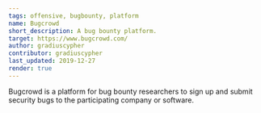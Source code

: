 ```yaml
---
tags: offensive, bugbounty, platform
name: Bugcrowd
short_description: A bug bounty platform.
target: https://www.bugcrowd.com/
author: gradiuscypher
contributor: gradiuscypher
last_updated: 2019-12-27
render: true
---
```


Bugcrowd is a platform for bug bounty researchers to sign up and submit security bugs to the participating company or software.
